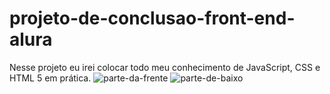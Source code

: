 # projeto-de-conclusao-front-end-alura
 Nesse projeto eu irei colocar todo meu conhecimento de JavaScript, CSS e HTML 5 em prática.
![parte-da-frente](https://user-images.githubusercontent.com/76066880/118430202-f28d3200-b6a9-11eb-9f15-625f5a61b9fa.png)
![parte-de-baixo](https://user-images.githubusercontent.com/76066880/118430206-f620b900-b6a9-11eb-8cca-0bf66709e842.png)
